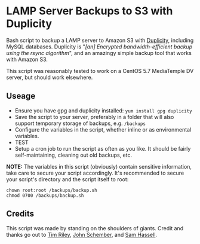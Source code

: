 LAMP Server Backups to S3 with Duplicity
========================================

Bash script to backup a LAMP server to Amazon S3 with [Duplicity](http://duplicity.nongnu.org/), including MySQL databases.
Duplicity is "_[an] Encrypted bandwidth-efficient backup using the rsync algorithm_", and an amazingy simple backup tool that works with Amazon S3.

This script was reasonably tested to work on a CentOS 5.7 MediaTemple DV server, but should work elsewhere.


Useage
---------------------

- Ensure you have gpg and duplicity installed: `yum install gpg duplicity`
- Save the script to your server, preferably in a folder that will also support temporary storage of backups, e.g. `/backups`
- Configure the variables in the script, whether inline or as environmental variables.
- TEST
- Setup a cron job to run the script as often as you like. It should be fairly self-maintaining, cleaning out old backups, etc.

**NOTE:** The variables in this script (obviously) contain sensitive information, take care to secure your script accordingly.
It's recommended to secure your script's directory and the script itself to root:

```
chown root:root /backups/backup.sh
chmod 0700 /backups/backup.sh
```


Credits
-------

This script was made by standing on the shoulders of giants. Credit and thanks go out to
[Tim Riley](http://icelab.com.au/articles/easy-server-backups-to-amazon-s3-with-duplicity/),
[John Schember](http://john.nachtimwald.com/2010/08/07/duplicity-backup-script/),
and [Sam Hassell](http://samhassell.com/backups-with-amazon-s3-and-duplicity/).
